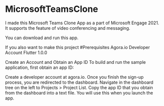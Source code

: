 # MicrosoftTeamsClone

I made this Microsoft Teams Clone App as a part of Microsoft Engage 2021. It supports the feature of video conferencing and messaging.

You can download and run this app.

If you also want to make this project
#Prerequisites
Agora.io Developer Account
Flutter 1.0.0



Create an Account and Obtain an App ID
To build and run the sample application, first obtain an app ID:

Create a developer account at agora.io. Once you finish the sign-up process, you are redirected to the dashboard.
Navigate in the dashboard tree on the left to Projects > Project List.
Copy the app ID that you obtain from the dashboard into a text file. You will use this when you launch the app.
